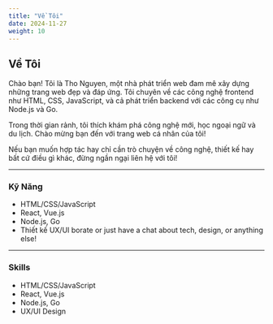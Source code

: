 ```yaml
---
title: "Về Tôi"
date: 2024-11-27
weight: 10
---
```


## Về Tôi

Chào bạn! Tôi là Tho Nguyen, một nhà phát triển web đam mê xây dựng những trang web đẹp và đáp ứng. Tôi chuyên về các công nghệ frontend như HTML, CSS, JavaScript, và cả phát triển backend với các công cụ như Node.js và Go.

Trong thời gian rảnh, tôi thích khám phá công nghệ mới, học ngoại ngữ và du lịch. Chào mừng bạn đến với trang web cá nhân của tôi!

Nếu bạn muốn hợp tác hay chỉ cần trò chuyện về công nghệ, thiết kế hay bất cứ điều gì khác, đừng ngần ngại liên hệ với tôi!

---

### Kỹ Năng
- HTML/CSS/JavaScript
- React, Vue.js
- Node.js, Go
- Thiết kế UX/UI
borate or just have a chat about tech, design, or anything else!

---

### Skills
- HTML/CSS/JavaScript
- React, Vue.js
- Node.js, Go
- UX/UI Design
